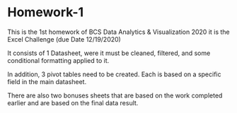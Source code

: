 # Homework-1

This is the 1st homework of BCS Data Analytics & Visualization 2020
it is the Excel Challenge (due Date 12/19/2020)

It consists of 1 Datasheet, were it must be cleaned, filtered, and some conditional formatting applied to it. 

In addition, 3 pivot tables need to be created. Each is based on a specific field in the main datasheet.

There are also two bonuses sheets that are based on the work completed earlier and are based on the final data result.


